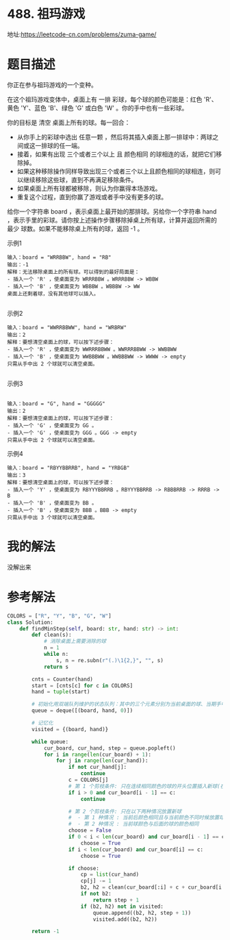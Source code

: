 # 488. 祖玛游戏
地址:https://leetcode-cn.com/problems/zuma-game/


# 题目描述
你正在参与祖玛游戏的一个变种。

在这个祖玛游戏变体中，桌面上有 一排 彩球，每个球的颜色可能是：红色 'R'、黄色 'Y'、蓝色 'B'、绿色 'G' 或白色 'W' 。你的手中也有一些彩球。

你的目标是 清空 桌面上所有的球。每一回合：

- 从你手上的彩球中选出 任意一颗 ，然后将其插入桌面上那一排球中：两球之间或这一排球的任一端。
- 接着，如果有出现 三个或者三个以上 且 颜色相同 的球相连的话，就把它们移除掉。
- 如果这种移除操作同样导致出现三个或者三个以上且颜色相同的球相连，则可以继续移除这些球，直到不再满足移除条件。
- 如果桌面上所有球都被移除，则认为你赢得本场游戏。
- 重复这个过程，直到你赢了游戏或者手中没有更多的球。

给你一个字符串 board ，表示桌面上最开始的那排球。另给你一个字符串 hand ，表示手里的彩球。请你按上述操作步骤移除掉桌上所有球，计算并返回所需的 最少 球数。如果不能移除桌上所有的球，返回 -1 。

示例1
```
输入：board = "WRRBBW", hand = "RB"
输出：-1
解释：无法移除桌面上的所有球。可以得到的最好局面是：
- 插入一个 'R' ，使桌面变为 WRRRBBW 。WRRRBBW -> WBBW
- 插入一个 'B' ，使桌面变为 WBBBW 。WBBBW -> WW
桌面上还剩着球，没有其他球可以插入。


```


示例2
```
输入：board = "WWRRBBWW", hand = "WRBRW"
输出：2
解释：要想清空桌面上的球，可以按下述步骤：
- 插入一个 'R' ，使桌面变为 WWRRRBBWW 。WWRRRBBWW -> WWBBWW
- 插入一个 'B' ，使桌面变为 WWBBBWW 。WWBBBWW -> WWWW -> empty
只需从手中出 2 个球就可以清空桌面。


```


示例3
```

输入：board = "G", hand = "GGGGG"
输出：2
解释：要想清空桌面上的球，可以按下述步骤：
- 插入一个 'G' ，使桌面变为 GG 。
- 插入一个 'G' ，使桌面变为 GGG 。GGG -> empty
只需从手中出 2 个球就可以清空桌面。

```

示例4
```
输入：board = "RBYYBBRRB", hand = "YRBGB"
输出：3
解释：要想清空桌面上的球，可以按下述步骤：
- 插入一个 'Y' ，使桌面变为 RBYYYBBRRB 。RBYYYBBRRB -> RBBBRRB -> RRRB -> B
- 插入一个 'B' ，使桌面变为 BB 。
- 插入一个 'B' ，使桌面变为 BBB 。BBB -> empty
只需从手中出 3 个球就可以清空桌面。

```

# 我的解法
没解出来

# 参考解法
```python
COLORS = ["R", "Y", "B", "G", "W"]
class Solution:
    def findMinStep(self, board: str, hand: str) -> int:
        def clean(s):
            # 消除桌面上需要消除的球
            n = 1
            while n:
                s, n = re.subn(r"(.)\1{2,}", "", s)
            return s

        cnts = Counter(hand)
        start = [cnts[c] for c in COLORS]
        hand = tuple(start)

        # 初始化用双端队列维护的状态队列：其中的三个元素分别为当前桌面的球、当期手中的球、当前回合数
        queue = deque([(board, hand, 0)])

        # 记忆化
        visited = {(board, hand)}

        while queue:
            cur_board, cur_hand, step = queue.popleft()
            for i in range(len(cur_board) + 1):
                for j in range(len(cur_hand)):
                    if not cur_hand[j]:
                        continue
                    c = COLORS[j]
                    # 第 1 个剪枝条件: 只在连续相同颜色的球的开头位置插入新球(在它前面插入过了，不需要再插入，意义相同)
                    if i > 0 and cur_board[i - 1] == c:
                        continue

                    # 第 2 个剪枝条件: 只在以下两种情况放置新球
                    #  - 第 1 种情况 : 当前后颜色相同且与当前颜色不同时候放置球
                    #  - 第 2 种情况 : 当前球颜色与后面的球的颜色相同
                    choose = False
                    if 0 < i < len(cur_board) and cur_board[i - 1] == cur_board[i] and cur_board[i - 1] != c:
                        choose = True
                    if i < len(cur_board) and cur_board[i] == c:
                        choose = True

                    if choose:
                        cp = list(cur_hand)
                        cp[j] -= 1
                        b2, h2 = clean(cur_board[:i] + c + cur_board[i:]), tuple(cp)
                        if not b2:
                            return step + 1
                        if (b2, h2) not in visited:
                            queue.append((b2, h2, step + 1))
                            visited.add((b2, h2))

        return -1



```
